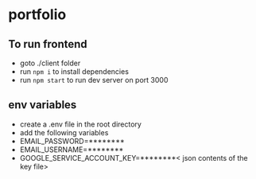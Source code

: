 # portfolio

## To run frontend 
 * goto ./client folder
 * run `npm i` to install dependencies
 * run `npm start` to run dev server on port 3000

## env variables
 * create a .env file in the root directory
 * add the following variables
 * EMAIL_PASSWORD=********
 * EMAIL_USERNAME=********
 * GOOGLE_SERVICE_ACCOUNT_KEY=********< json contents of the key file>